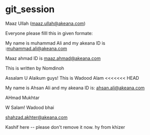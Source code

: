 # git_session

Maaz Ullah (maaz.ullah@akeana.com)


Everyone please filll this in given formate:


My name is muhammad Ali and my akeana ID is  :muhammad.ali@akeana.com


Maaz ahmad ID is maaz.ahmad@akeana.com

This is written by Nomdinoh


Assalam U Alaikum guys! This is Wadood Alam
<<<<<<< HEAD

 My name is Ahsan Ali and my akeana ID is: ahsan.ali@akeana.com


AHmad Mukhtar


W Salam! Wadood bhai

shahzad.akhter@akeana.com



Kashif here --  please don't remove it now.
hy from khizer
